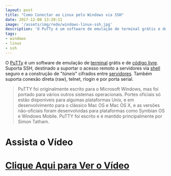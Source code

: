 ```yaml
---
layout: post
title: "Como Conectar ao Linux pelo Windows via SSH"
date: 2017-12-08 13:29:11
image: '/assets/img/rede/windows-linux-ssh.jpg'
description: 'O PuTTy é um software de emulação de terminal grátis e de código livre. Suporta SSH, destinado a suportar o acesso remoto a servidores via shell seguro e a construção de túneis cifrados entre servidores.'
tags:
- windows
- linux
- ssh
---
```


O [PuTTy](http://www.putty.org/) é um software de emulação de [terminal](http://terminalroot.com.br/tags/#terminal) grátis e de [código livre](http://terminalroot.com.br/tags/#softwarelivre). Suporta SSH, destinado a suportar o acesso remoto a servidores via [shell](http://terminalroot.com.br/shell) seguro e a construção de "_túneis_" cifrados entre [servidores](http://terminalroot.com.br/tags/#servidores). Também suporta conexão direta (raw), telnet, rlogin e por porta serial.

> PuTTY foi originalmente escrito para o Microsoft Windows, mas foi portado para vários outros sistemas operacionais. Portes oficiais só estão disponíveis para algumas plataformas Unix, e em desenvolvimento para o clássico Mac OS e Mac OS X, e as versões não-oficiais foram desenvolvidas para plataformas como Symbian OS e Windows Mobile. PuTTY foi escrito e é mantido principalmente por Simon Tatham.

# Assista o Vídeo

# [Clique Aqui para Ver o Vídeo](https://www.youtube.com/watch?v=EFHOhJggE4I)


<script async src="https://pagead2.googlesyndication.com/pagead/js/adsbygoogle.js"></script>

<!-- Informat -->
<ins class="adsbygoogle"
 style="display:block"
 data-ad-client="ca-pub-2838251107855362"
 data-ad-slot="2327980059"
 data-ad-format="auto"
 data-full-width-responsive="true"></ins>

<script>
(adsbygoogle = window.adsbygoogle || []).push({});
</script>


